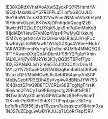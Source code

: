 1E38XQRdXVhafXoAXwSZyoxPQ7R5HtmfrW
19DdkMxutkLGY67REFPLu51imfxG9CUJLD
18eY9oWL2mkXCL1VVwPme2NMmAVhX6EfyM
19HhmfxGsznL8K7wXjZiFnhqddQucgfZzB
1KwiztHT2ZkL9DLRYqK5Jpk9mPqGmMbKeB
1HjdiADVHew97yM8z4Vqs4iPwMyQHkkuhj
15MZvKjqeNz4AVz2QrHumQcRJq2JVHjFUz
1LwBdypLh3WPawK1WUqGZXgs4V8neHHqb7
1ARWCREnmdKyHgNg2c9qih8UzRr4MMQEQS
1PTYXwamXXgQoAhDbmUf98rY2Pg1pYXhin
1ALXLVNj7yKRU2Yki3K3yQGB5TBPof7jyo
1DzjE3ANaKLasY2n6e5ToJ4CQCXrvDvwsf
1AYLzYN7SGu5FQLBTADBzqKm4b6Udt6Bw6
1FJuzzQFVMbiMGw6JtcXefdD64amy7mSCF
14uByGebfPR3EDhA9sVvg4wXdBNbJYW753
164BaozS7mG9B8TEVCRLvS8BFcgNgF4rsK
1EewncQTNCyTia9PBHjqec1g29FuKNFt8T
1NTva3cWy3Xiueh5GPWCa9cz8SePrv6cmT
12KkxkrPeSR9H1SnbKT2UPepLgarz3tGHp
bc1qfks7l8f56jjdsq76yzsm7aksqsrztx984qm0xa
1N3S7uZEpguwAvBYKJUJpTLCoRr7ep15RV
